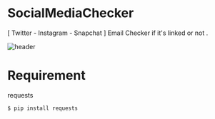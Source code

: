# SocialMediaChecker
[ Twitter - Instagram - Snapchat ] Email Checker if it's linked or not . 

![header](https://c.top4top.io/p_1881vcc6e1.png)

# Requirement

 requests 

` $ pip install requests `
